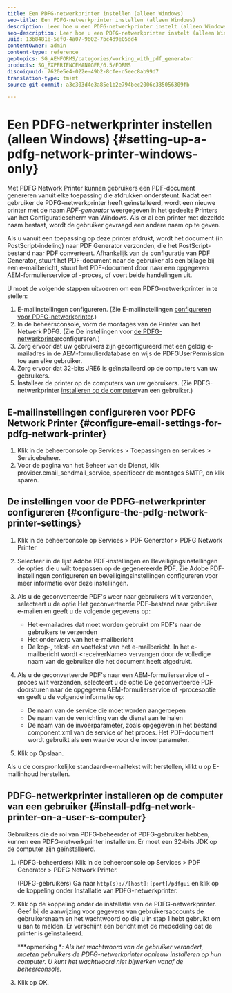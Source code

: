```yaml
---
title: Een PDFG-netwerkprinter instellen (alleen Windows)
seo-title: Een PDFG-netwerkprinter instellen (alleen Windows)
description: Leer hoe u een PDFG-netwerkprinter instelt (alleen Windows)
seo-description: Leer hoe u een PDFG-netwerkprinter instelt (alleen Windows)
uuid: 13b8481e-5ef0-4a07-9602-7bc4d9e05dd4
contentOwner: admin
content-type: reference
geptopics: SG_AEMFORMS/categories/working_with_pdf_generator
products: SG_EXPERIENCEMANAGER/6.5/FORMS
discoiquuid: 7620e5e4-022e-49b2-8cfe-d5eec8ab99d7
translation-type: tm+mt
source-git-commit: a3c303d4e3a85e1b2e794bec2006c335056309fb

---
```



# Een PDFG-netwerkprinter instellen (alleen Windows) {#setting-up-a-pdfg-network-printer-windows-only}

Met PDFG Network Printer kunnen gebruikers een PDF-document genereren vanuit elke toepassing die afdrukken ondersteunt. Nadat een gebruiker de PDFG-netwerkprinter heeft geïnstalleerd, wordt een nieuwe printer met de naam *PDF-generator* weergegeven in het gedeelte Printers van het Configuratiescherm van Windows. Als er al een printer met dezelfde naam bestaat, wordt de gebruiker gevraagd een andere naam op te geven.

Als u vanuit een toepassing op deze printer afdrukt, wordt het document (in PostScript-indeling) naar PDF Generator verzonden, die het PostScript-bestand naar PDF converteert. Afhankelijk van de configuratie van PDF Generator, stuurt het PDF-document naar de gebruiker als een bijlage bij een e-mailbericht, stuurt het PDF-document door naar een opgegeven AEM-formulierservice of -proces, of voert beide handelingen uit.

U moet de volgende stappen uitvoeren om een PDFG-netwerkprinter in te stellen:

1. E-mailinstellingen configureren. (Zie E-mailinstellingen [configureren voor PDFG-netwerkprinter](setting-pdfg-network-printer-windows.md#configure-email-settings-for-pdfg-network-printer).)
1. In de beheersconsole, vorm de montages van de Printer van het Netwerk PDFG. (Zie De instellingen voor [de PDFG-netwerkprinter](setting-pdfg-network-printer-windows.md#configure-the-pdfg-network-printer-settings)configureren.)
1. Zorg ervoor dat uw gebruikers zijn geconfigureerd met een geldig e-mailadres in de AEM-formulierdatabase en wijs de PDFGUserPermission toe aan elke gebruiker. <!-- Fix broken link See Setting up and organizing users -->
1. Zorg ervoor dat 32-bits JRE6 is geïnstalleerd op de computers van uw gebruikers.
1. Installeer de printer op de computers van uw gebruikers. (Zie PDFG-netwerkprinter [installeren op de computer](setting-pdfg-network-printer-windows.md#install-pdfg-network-printer-on-a-user-s-computer)van een gebruiker.)

## E-mailinstellingen configureren voor PDFG Network Printer {#configure-email-settings-for-pdfg-network-printer}

1. Klik in de beheerconsole op Services > Toepassingen en services > Servicebeheer.
1. Voor de pagina van het Beheer van de Dienst, klik provider.email_sendmail_service, specificeer de montages SMTP, en klik sparen.

## De instellingen voor de PDFG-netwerkprinter configureren {#configure-the-pdfg-network-printer-settings}

1. Klik in de beheerconsole op Services > PDF Generator > PDFG Network Printer
1. Selecteer in de lijst Adobe PDF-instellingen en Beveiligingsinstellingen de opties die u wilt toepassen op de gegenereerde PDF. Zie Adobe PDF-instellingen [](/help/forms/using/admin-help/configuring-pdf-settings.md#configuring-adobe-pdf-settings) configureren en beveiligingsinstellingen [](/help/forms/using/admin-help/configuring-security-settings.md#configuring-security-settings)configureren voor meer informatie over deze instellingen.
1. Als u de geconverteerde PDF&#39;s weer naar gebruikers wilt verzenden, selecteert u de optie Het geconverteerde PDF-bestand naar gebruiker e-mailen en geeft u de volgende gegevens op:

   * Het e-mailadres dat moet worden gebruikt om PDF&#39;s naar de gebruikers te verzenden
   * Het onderwerp van het e-mailbericht
   * De kop-, tekst- en voettekst van het e-mailbericht. In het e-mailbericht wordt &lt;receiverName> vervangen door de volledige naam van de gebruiker die het document heeft afgedrukt.

1. Als u de geconverteerde PDF&#39;s naar een AEM-formulierservice of -proces wilt verzenden, selecteert u de optie De geconverteerde PDF doorsturen naar de opgegeven AEM-formulierservice of -procesoptie en geeft u de volgende informatie op:

   * De naam van de service die moet worden aangeroepen
   * De naam van de verrichting van de dienst aan te halen
   * De naam van de invoerparameter, zoals opgegeven in het bestand component.xml van de service of het proces. Het PDF-document wordt gebruikt als een waarde voor die invoerparameter.

1. Klik op Opslaan.

Als u de oorspronkelijke standaard-e-mailtekst wilt herstellen, klikt u op E-mailinhoud herstellen.

## PDFG-netwerkprinter installeren op de computer van een gebruiker {#install-pdfg-network-printer-on-a-user-s-computer}

Gebruikers die de rol van PDFG-beheerder of PDFG-gebruiker hebben, kunnen een PDFG-netwerkprinter installeren. Er moet een 32-bits JDK op de computer zijn geïnstalleerd.

1. (PDFG-beheerders) Klik in de beheerconsole op Services > PDF Generator > PDFG Network Printer.

   (PDFG-gebruikers) Ga naar `http(s)://[host]:[port]/pdfgui` en klik op de koppeling onder Installatie van PDFG-netwerkprinter.

1. Klik op de koppeling onder de installatie van de PDFG-netwerkprinter. Geef bij de aanwijzing voor gegevens van gebruikersaccounts de gebruikersnaam en het wachtwoord op die u in stap 1 hebt gebruikt om u aan te melden. Er verschijnt een bericht met de mededeling dat de printer is geïnstalleerd.

   ***opmerking **: Als het wachtwoord van de gebruiker verandert, moeten gebruikers de PDFG-netwerkprinter opnieuw installeren op hun computer. U kunt het wachtwoord niet bijwerken vanaf de beheerconsole.*

1. Klik op OK.

